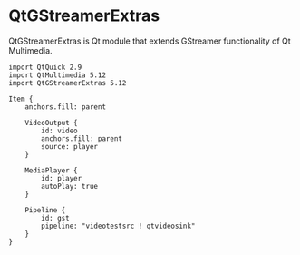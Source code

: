 # QtGStreamerExtras
QtGStreamerExtras is Qt module that extends GStreamer functionality of Qt Multimedia.
 
    import QtQuick 2.9
    import QtMultimedia 5.12
    import QtGStreamerExtras 5.12
    
    Item {
        anchors.fill: parent
    
        VideoOutput {
            id: video
            anchors.fill: parent
            source: player
        }

        MediaPlayer {
            id: player
            autoPlay: true
        }
    
        Pipeline {
            id: gst
            pipeline: "videotestsrc ! qtvideosink"
        }
    }

